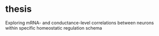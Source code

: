 # thesis
Exploring mRNA- and conductance-level correlations between neurons within specific homeostatic regulation schema
